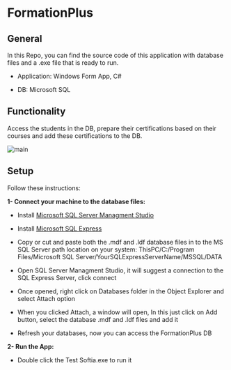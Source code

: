 # FormationPlus

## General

In this Repo, you can find the source code of this application with database files and a .exe file that is ready to run.

- Application: Windows Form App, C#

- DB: Microsoft SQL

## Functionality

Access the students in the DB, prepare their certifications based on their courses and add these certifications to the DB.

![main](https://res.cloudinary.com/ddjb3qdew/image/upload/v1658138473/Softia_WinForm_uzt2zt.png)

## Setup

Follow these instructions:

**1- Connect your machine to the database files:**

- Install [Microsoft SQL Server Managment Studio](https://docs.microsoft.com/en-us/sql/ssms/download-sql-server-management-studio-ssms?view=sql-server-ver16)

- Install [Microsoft SQL Express](https://www.microsoft.com/en-us/sql-server/sql-server-downloads)

- Copy or cut and paste both the .mdf and .ldf database files in to the MS SQL Server path location on your system: ThisPC/C:/Program Files/Microsoft SQL Server/YourSQLExpressServerName/MSSQL/DATA

- Open SQL Server Managment Studio, it will suggest a connection to the SQL Express Server, click connect

- Once opened, right click on Databases folder in the Object Explorer and select Attach option

- When you clicked Attach, a window will open, In this just click on Add button, select the database .mdf and .ldf files and add it

- Refresh your databases, now you can access the FormationPlus DB

**2- Run the App:**

- Double click the Test Softia.exe to run it